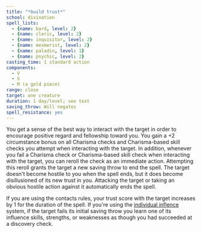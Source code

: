 ```yaml
---
title: "*build trust*"
school: divination
spell_lists:
  - {name: bard, level: 2}
  - {name: cleric, level: 2}
  - {name: inquisitor, level: 2}
  - {name: mesmerist, level: 2}
  - {name: paladin, level: 1}
  - {name: psychic, level: 2}
casting_time: 1 standard action
components:
  - V
  - S
  - M (a gold piece)
range: close
target: one creature
duration: 1 day/level; see text
saving_throw: Will negates
spell_resistance: yes
---
```


You get a sense of the best way to interact with the target in order to encourage positive regard and fellowship toward you. You gain a +2 circumstance bonus on all Charisma checks and Charisma-based skill checks you attempt when interacting with the target. In addition, whenever you fail a Charisma check or Charisma-based skill check when interacting with the target, you can reroll the check as an immediate action. Attempting this reroll grants the target a new saving throw to end the spell. The target doesn't become hostile to you when the spell ends, but it does become disillusioned of its new trust in you. Attacking the target or taking an obvious hostile action against it automatically ends the spell.

If you are using the contacts rules, your trust score with the target increases by 1 for the duration of the spell. If you're using the [individual inflence](/systems/individual-influence/) system, if the target fails its initial saving throw you learn one of its influence skills, strengths, or weaknesses as though you had succeeded at a discovery check.


